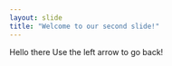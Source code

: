 ```yaml
---
layout: slide
title: "Welcome to our second slide!"
---
```

Hello there
Use the left arrow to go back! 
